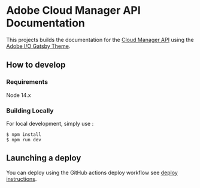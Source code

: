 # Adobe Cloud Manager API Documentation

This projects builds the documentation for the [Cloud Manager API](https://www.adobe.io/apis/experiencecloud/cloud-manager/docs.html) using
the [Adobe I/O Gatsby Theme](https://github.com/adobe/aio-theme).

## How to develop

### Requirements

Node 14.x

### Building Locally

For local development, simply use :
```
$ npm install
$ npm run dev
```

## Launching a deploy

You can deploy using the GitHub actions deploy workflow see [deploy instructions](https://github.com/adobe/aio-theme#deploy-to-azure-storage-static-websites).
